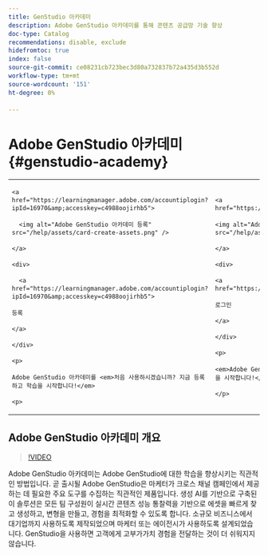 ```yaml
---
title: GenStudio 아카데미
description: Adobe GenStudio 아카데미를 통해 콘텐츠 공급망 기술 향상
doc-type: Catalog
recommendations: disable, exclude
hidefromtoc: true
index: false
source-git-commit: ce08231cb723bec3d80a732837b72a435d3b552d
workflow-type: tm+mt
source-wordcount: '151'
ht-degree: 0%

---
```



# Adobe GenStudio 아카데미 {#genstudio-academy}

<table>

<tr>

  <td>

    <a href="https://learningmanager.adobe.com/accountiplogin?ipId=16970&amp;accesskey=c4988oojirhb5">

      <img alt="Adobe GenStudio 아카데미 등록" src="/help/assets/card-create-assets.png" />

    </a>

    <div>

      <a href="https://learningmanager.adobe.com/accountiplogin?ipId=16970&amp;accesskey=c4988oojirhb5">

    등록

    </a>

    </div>

    <p>

    Adobe GenStudio 아카데미를 <em>처음 사용하시겠습니까? 지금 등록하고 학습을 시작합니다!</em>

    <p>

  </td>

  <td>

    <a href="https://genstudioacademy.adobelearningmanager.com/">

    <img alt="Adobe GenStudio 아카데미에 로그인" src="/help/assets/card-manage-content.png" />

    </a>

    <div>

    <a href="https://genstudioacademy.adobelearningmanager.com/">

    로그인

    </a>

    </div>

    <p>

    <em>Adobe GenStudio 학원에 계정이 이미 있으십니까? 로그인하고 학습을 시작합니다!</em>

    </p>

  </td>

</tr>

</table>


## Adobe GenStudio 아카데미 개요

>[!VIDEO](https://video.tv.adobe.com/v/3434938?autoplay=true&end=replay)

Adobe GenStudio 아카데미는 Adobe GenStudio에 대한 학습을 향상시키는 직관적인 방법입니다. 곧 출시될 Adobe GenStudio은 마케터가 크로스 채널 캠페인에서 제공하는 데 필요한 주요 도구를 수집하는 직관적인 제품입니다. 생성 AI를 기반으로 구축된 이 솔루션은 모든 팀 구성원이 실시간 콘텐츠 성능 통찰력을 기반으로 에셋을 빠르게 찾고 생성하고, 변형을 만들고, 경험을 최적화할 수 있도록 합니다. 소규모 비즈니스에서 대기업까지 사용하도록 제작되었으며 마케터 또는 에이전시가 사용하도록 설계되었습니다. GenStudio을 사용하면 고객에게 고부가가치 경험을 전달하는 것이 더 쉬워지지 않습니다.
